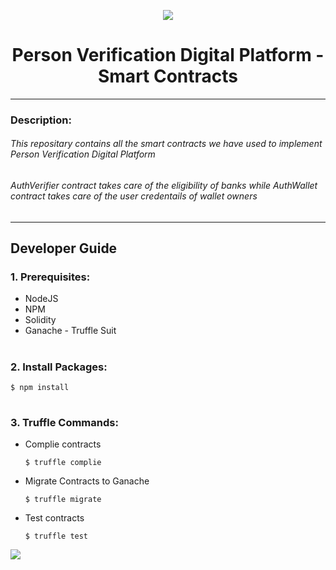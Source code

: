 <p align="center">
<img src="https://res.cloudinary.com/dunrf5nc7/image/upload/v1668758979/logo_yhjjeb.png" >
<h1 align="center">Person Verification Digital Platform - Smart Contracts</h1>
</p>

---

<p>
<h3>Description:</h3>
<h6>This repositary contains all the smart contracts we have used to implement Person Verification Digital Platform</h6>
<h6>AuthVerifier contract takes care of the eligibility of banks while AuthWallet contract takes care of the user credentails of wallet owners</h6>
</p>

---

<h2>Developer Guide</h2>
<p>
<h3>1. Prerequisites:</h3>
<ul>
<li>NodeJS</li>
<li>NPM</li>
<li>Solidity</li>
<li>Ganache - Truffle Suit</li>
</ul>
</p>


<h1></h1>

<p>
<h3>2. Install Packages:</h3>

`$ npm install`

</p>

<h1></h1>


<p>
<h3>3. Truffle Commands:</h3>

+ Complie contracts         

  `$ truffle complie`

+ Migrate Contracts to Ganache   

  `$ truffle migrate`

+ Test contracts 

  `$ truffle test`
<img src="https://res.cloudinary.com/dunrf5nc7/image/upload/v1668760715/test_widybg.png">
</p>


<h1></h1>
